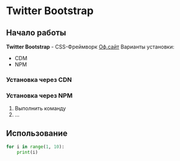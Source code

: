 # Twitter Bootstrap

## Начало работы
**Twitter Bootstrap** - CSS-Фреймворк [Оф.сайт](https://getbootsrrap.com)
Варианты установки:
* CDM
* NPM
  

### Установка через CDN

### Установка через NPM

1. Выполнить команду
2. ...

## Использование

```python
for i in range(1, 10):
    print(i)
```